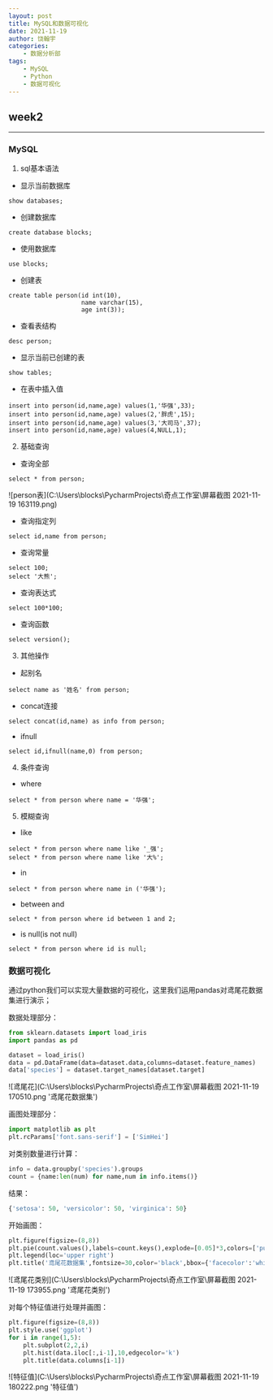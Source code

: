 ```yaml
---
layout: post
title: MySQL和数据可视化
date: 2021-11-19
author: 饶翰宇
categories:
    - 数据分析部
tags:
    - MySQL
    - Python	
    - 数据可视化
---
```


## week2

------

### MySQL

1. sql基本语法

- 显示当前数据库

```mysql
show databases;
```

- 创建数据库

```mysql
create database blocks;
```

- 使用数据库

```mysql
use blocks;
```

- 创建表

```mysql
create table person(id int(10),
                    name varchar(15),
                    age int(3));
```

+  查看表结构

```mysql
desc person;
```

- 显示当前已创建的表

```mysql
show tables;
```

- 在表中插入值

```mysql
insert into person(id,name,age) values(1,'华强',33);
insert into person(id,name,age) values(2,'胖虎',15);
insert into person(id,name,age) values(3,'大司马',37);
insert into person(id,name,age) values(4,NULL,1);
```

2. 基础查询

- 查询全部

```mysql
select * from person;
```

![person表](C:\Users\blocks\PycharmProjects\奇点工作室\屏幕截图 2021-11-19 163119.png)  

- 查询指定列

```mysql
select id,name from person;
```

- 查询常量

```mysql
select 100;
select '大熊';
```

- 查询表达式

```mysql
select 100*100;
```

- 查询函数

```mysql
select version();
```

3. 其他操作

- 起别名

```mysql
select name as '姓名' from person;
```

- concat连接

```mysql
select concat(id,name) as info from person;
```

- ifnull

```mysql
select id,ifnull(name,0) from person;
```

4. 条件查询

- where

```mysql
select * from person where name = '华强';
```

5. 模糊查询

- like

```mysql
select * from person where name like '_强';
select * from person where name like '大%';
```

- in

```mysql
select * from person where name in ('华强');
```

- between and

```mysql
select * from person where id between 1 and 2;
```

- is null(is not null)

```mysql
select * from person where id is null;
```



### 数据可视化

通过python我们可以实现大量数据的可视化，这里我们运用pandas对鸢尾花数据集进行演示；

数据处理部分：

```python
from sklearn.datasets import load_iris
import pandas as pd
```

```python
dataset = load_iris()
data = pd.DataFrame(data=dataset.data,columns=dataset.feature_names)
data['species'] = dataset.target_names[dataset.target]
```

![鸢尾花](C:\Users\blocks\PycharmProjects\奇点工作室\屏幕截图 2021-11-19 170510.png '鸢尾花数据集')

画图处理部分：

```python
import matplotlib as plt
plt.rcParams['font.sans-serif'] = ['SimHei']
```

对类别数量进行计算：

```python
info = data.groupby('species').groups
count = {name:len(num) for name,num in info.items()}
```

结果：

```python
{'setosa': 50, 'versicolor': 50, 'virginica': 50}
```

开始画图：

```python
plt.figure(figsize=(8,8))
plt.pie(count.values(),labels=count.keys(),explode=[0.05]*3,colors=['purple','pink','yellow'])
plt.legend(loc='upper right')
plt.title('鸢尾花数据集',fontsize=30,color='black',bbox={'facecolor':'white','pad':5},loc='center')
```

![鸢尾花类别](C:\Users\blocks\PycharmProjects\奇点工作室\屏幕截图 2021-11-19 173955.png '鸢尾花类别')

对每个特征值进行处理并画图：

```python
plt.figure(figsize=(8,8))
plt.style.use('ggplot')
for i in range(1,5):
    plt.subplot(2,2,i)
    plt.hist(data.iloc[:,i-1],10,edgecolor='k')
    plt.title(data.columns[i-1])
```

![特征值](C:\Users\blocks\PycharmProjects\奇点工作室\屏幕截图 2021-11-19 180222.png '特征值')

